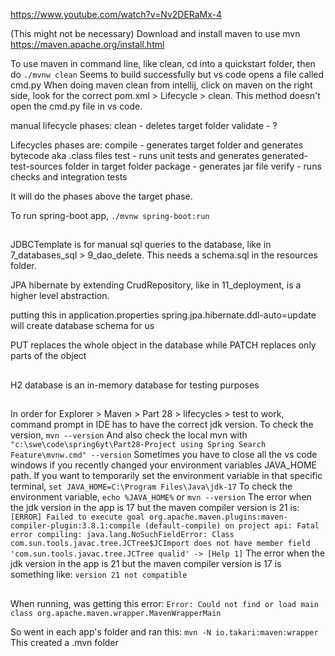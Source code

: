 https://www.youtube.com/watch?v=Nv2DERaMx-4

(This might not be necessary) Download and install maven to use mvn
https://maven.apache.org/install.html

To use maven in command line, like clean, cd into a quickstart folder, then do 
    `./mvnw clean`
Seems to build successfully but vs code opens a file called cmd.py
When doing maven clean from intellij, click on maven on the right side, look for the correct pom.xml > Lifecycle > clean. This method doesn't open the cmd.py file in vs code.

manual lifecycle phases:
clean - deletes target folder
validate - ?

Lifecycles phases are:
compile - generates target folder and generates bytecode aka .class files
test - runs unit tests and generates generated-test-sources folder in target folder
package - generates jar file
verify - runs checks and integration tests

It will do the phases above the target phase.

To run spring-boot app,
    `./mvnw spring-boot:run`


##
JDBCTemplate is for manual sql queries to the database, like in 7_databases_sql > 9_dao_delete. This needs a schema.sql in the resources folder. 

JPA hibernate by extending CrudRepository, like in 11_deployment, is a higher level abstraction.

putting this in application.properties spring.jpa.hibernate.ddl-auto=update will create database schema for us

PUT replaces the whole object in the database while PATCH replaces only parts of the object

##
H2 database is an in-memory database for testing purposes

## 
In order for Explorer > Maven > Part 28 > lifecycles > test to work, command prompt in IDE has to have the correct jdk version. To check the version, 
`mvn --version`
And also check the local mvn with
`"c:\swe\code\spring6yt\Part28-Project using Spring Search Feature\mvnw.cmd" --version`
Sometimes you have to close all the vs code windows if you recently changed your environment variables JAVA_HOME path.
If you want to temporarily set the environment variable in that specific terminal, 
`set JAVA_HOME=C:\Program Files\Java\jdk-17`
To check the environment variable,
`echo %JAVA_HOME%`
or
`mvn --version`
The error when the jdk version in the app is 17 but the maven compiler version is 21 is:
`[ERROR] Failed to execute goal org.apache.maven.plugins:maven-compiler-plugin:3.8.1:compile (default-compile) on project api: Fatal error compiling: java.lang.NoSuchFieldError: Class com.sun.tools.javac.tree.JCTree$JCImport does not have member field 'com.sun.tools.javac.tree.JCTree qualid' -> [Help 1]`
The error when the jdk version in the app is 21 but the maven compiler version is 17 is something like:
`version 21 not compatible`


## 
When running, was getting this error:
`Error: Could not find or load main class org.apache.maven.wrapper.MavenWrapperMain`

So went in each app's folder and ran this:
`mvn -N io.takari:maven:wrapper`
This created a .mvn folder